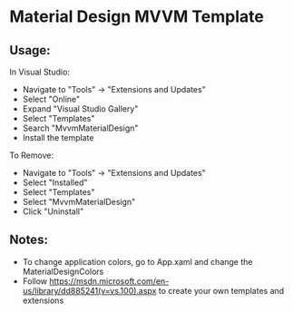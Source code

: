 ﻿Material Design MVVM Template
==============

Usage:
--------------

In Visual Studio:
- Navigate to "Tools" -> "Extensions and Updates"
- Select "Online"
- Expand "Visual Studio Gallery"
- Select "Templates"
- Search "MvvmMaterialDesign"
- Install the template

To Remove:
- Navigate to "Tools" -> "Extensions and Updates"
- Select "Installed"
- Select "Templates"
- Select "MvvmMaterialDesign"
- Click "Uninstall"

Notes:
--------------

- To change application colors, go to App.xaml and change the MaterialDesignColors
- Follow https://msdn.microsoft.com/en-us/library/dd885241(v=vs.100).aspx to create your own templates and extensions
